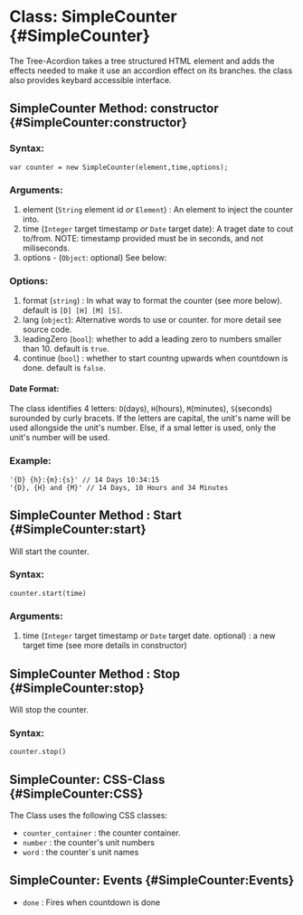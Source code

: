 Class: SimpleCounter {#SimpleCounter}
==========================================
The Tree-Acordion takes a tree structured HTML element and adds the effects needed to make it use an accordion effect on its branches.
the class also provides keybard accessible interface.

SimpleCounter Method: constructor {#SimpleCounter:constructor}
---------------------------------
### Syntax:

	var counter = new SimpleCounter(element,time,options);

### Arguments:

1. element (`String` element id _or_ `Element`) : An element to inject the counter into.
2. time (`Integer` target timestamp _or_ `Date` target date): A traget date to cout to/from. NOTE: timestamp provided must be in seconds, and not miliseconds.
3. options - (`Object`: optional) See below:

### Options:

1. format (`string`) : In what way to format the counter (see more below). default is `[D] [H] [M] [S]`.
2. lang (`object`): Alternative words to use or counter. for more detail see source code.
3. leadingZero (`bool`): whether to add a leading zero to numbers smaller than 10. default is `true`. 
4. continue (`bool`) : whether to start countng upwards when countdown is done. default is `false`.

#### Date Format:

The class identifies 4 letters: `D`(days), `H`(hours), `M`(minutes), `S`(seconds) surounded by curly bracets. If the letters are capital, the unit's name will be used allongside the unit's number.
Else, if a smal letter is used, only the unit's number will be used.

### Example:

	'{D} {h}:{m}:{s}' // 14 Days 10:34:15
	'{D}, {H} and {M}' // 14 Days, 10 Hours and 34 Minutes
	
SimpleCounter Method : Start {#SimpleCounter:start}
---------------------
Will start the counter.

### Syntax:

	counter.start(time)

### Arguments:

1. time (`Integer` target timestamp _or_ `Date` target date. optional) : a new target time (see more details in constructor)

SimpleCounter Method : Stop {#SimpleCounter:stop}
-------------------
Will stop the counter.

### Syntax:
	
	counter.stop()
	
SimpleCounter: CSS-Class {#SimpleCounter:CSS}
--------------------
The Class uses the following CSS classes:
 
 * `counter_container` : the counter container.
 * `number` : the counter's unit numbers
 * `word` : the counter`s unit names
 
SimpleCounter: Events {#SimpleCounter:Events}
---------------------

 * `done` : Fires when countdown is done
